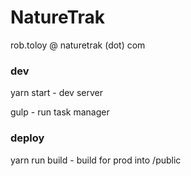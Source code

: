 # NatureTrak

rob.toloy @ naturetrak (dot) com

### dev

yarn start - dev server

gulp - run task manager


### deploy

yarn run build - build for prod into /public

